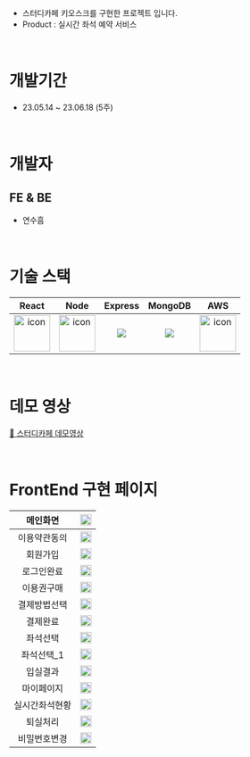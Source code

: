 - 스터디카페 키오스크를 구현한 프로젝트 입니다.
- Product : 실시간 좌석 예약 서비스

</br>


# 개발기간
- 23.05.14 ~ 23.06.18 (5주)
</br>

# 개발자
## FE & BE
- 연수흠
</br>

# 기술 스택

|React|Node|Express|MongoDB|AWS|
| :--: | :--: | :--: | :--: | :--: |
| <img src="https://techstack-generator.vercel.app/react-icon.svg" alt="icon" width="65" height="65" /> | <img src="https://techstack-generator.vercel.app/nginx-icon.svg" alt="icon" width="65" height="65" /> | <img src="https://img.shields.io/badge/express-000000?style=for-the-badge&logo=express&logoColor=white"> | <img src="https://img.shields.io/badge/mongoDB-47A248?style=for-the-badge&logo=MongoDB&logoColor=white"> | <img src="https://techstack-generator.vercel.app/aws-icon.svg" alt="icon" width="65" height="65" />
</br>

# 데모 영상
<a href="#">🔗 스터디카페 데모영상 </a>

</br>


# FrontEnd 구현 페이지


| 메인화면 | <img width=100% src="./images/메인화면.png"> | 
| :--: | :--: |
| 이용약관동의 | <img width=100% src="./images/이용약관동의.png"> |
| 회원가입 | <img width=100% src="./images/회원가입.png"> |
| 로그인완료 | <img width=100% src="./images/로그인완료.png"> |
| 이용권구매 | <img width=100% src="./images/이용권구매.png"> |
| 결제방법선택 | <img width=100% src="./images/결제방법선택.png"> |
| 결제완료 | <img width=100% src="./images/결제완료.png"> |
| 좌석선택 | <img width=100% src="./images/좌석선택.png"> |
| 좌석선택_1 | <img width=100% src="./images/좌석선택_1.png"> |
| 입실결과 | <img width=100% src="./images/입실결과.png"> |
| 마이페이지 | <img width=100% src="./images/마이페이지.png"> |
| 실시간좌석현황 | <img width=100% src="./images/실시간좌석현황.png"> |
| 퇴실처리 | <img width=100% src="./images/퇴실처리.png"> |
| 비밀번호변경 | <img width=100% src="./images/비밀번호변경.png"> |

